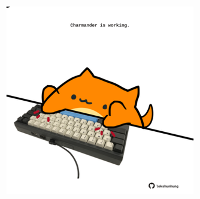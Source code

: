 <!-- built at 22/08/2024, 13:03:38 UTC -->
<p align="center">
  <img width="500" height="500" src="./ReadmeImage.svg">
</p>
